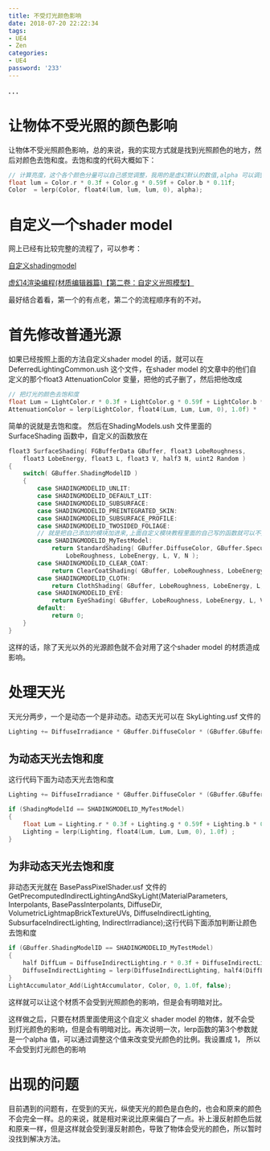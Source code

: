 ```yaml
---
title: 不受灯光颜色影响
date: 2018-07-20 22:22:34
tags:
- UE4
- Zen
categories:
- UE4
password: '233'
---
```


**. . .**<!-- more -->


# 让物体不受光照的颜色影响


 让物体不受光照颜色影响，总的来说，我的实现方式就是找到光照颜色的地方，然后对颜色去饱和度。去饱和度的代码大概如下：

``` c++
// 计算亮度，这个各个颜色分量可以自己感觉调整，我用的是虚幻默认的数值,alpha 可以调整去多少饱和度，用 0 ~ 1 表示，1表示完全去除
float lum = Color.r * 0.3f + Color.g * 0.59f + Color.b * 0.11f;
Color  = lerp(Color, float4(lum, lum, lum, 0), alpha);
```


# 自定义一个shader model

网上已经有比较完整的流程了，可以参考：

[自定义shadingmodel](http://blog.felixkate.net/2016/05/22/adding-a-custom-shading-model-1/)

[虚幻4渲染编程(材质编辑器篇)【第二卷：自定义光照模型】](https://zhuanlan.zhihu.com/p/36840778)

最好结合着看，第一个的有点老，第二个的流程顺序有的不对。


# 首先修改普通光源

如果已经按照上面的方法自定义shader model 的话，就可以在 DeferredLightingCommon.ush 这个文件，在shader model 的文章中的他们自定义的那个float3 AttenuationColor 变量，把他的式子删了，然后把他改成

``` c++
// 把灯光的颜色去饱和度
float Lum = LightColor.r * 0.3f + LightColor.g * 0.59f + LightColor.b * 0.11f;
AttenuationColor = lerp(LightColor, float4(Lum, Lum, Lum, 0), 1.0f) * (NoL * SurfaceAttenuation) ;
```


简单的说就是去饱和度。
然后在ShadingModels.ush 文件里面的SurfaceShading 函数中，自定义的函数放在

``` c++
float3 SurfaceShading( FGBufferData GBuffer, float3 LobeRoughness,
	float3 LobeEnergy, float3 L, float3 V, half3 N, uint2 Random )
{
	switch( GBuffer.ShadingModelID )
	{
		case SHADINGMODELID_UNLIT:
		case SHADINGMODELID_DEFAULT_LIT:
		case SHADINGMODELID_SUBSURFACE:
		case SHADINGMODELID_PREINTEGRATED_SKIN:
		case SHADINGMODELID_SUBSURFACE_PROFILE:
		case SHADINGMODELID_TWOSIDED_FOLIAGE:
		// 就是把自己添加的模块加进来,上面自定义模块教程里面的自己写的函数就可以不要了
		case SHADINGMODELID_MyTestModel:
			return StandardShading( GBuffer.DiffuseColor, GBuffer.SpecularColor,
				LobeRoughness, LobeEnergy, L, V, N );
		case SHADINGMODELID_CLEAR_COAT:
			return ClearCoatShading( GBuffer, LobeRoughness, LobeEnergy, L, V, N );
		case SHADINGMODELID_CLOTH:
			return ClothShading( GBuffer, LobeRoughness, LobeEnergy, L, V, N );
		case SHADINGMODELID_EYE:
			return EyeShading( GBuffer, LobeRoughness, LobeEnergy, L, V, N );
		default:
			return 0;
	}
}
```
这样的话，除了天光以外的光源颜色就不会对用了这个shader model 的材质造成影响。

# 处理天光

天光分两步，一个是动态一个是非动态。动态天光可以在 SkyLighting.usf 文件的

``` c++
Lighting += DiffuseIrradiance * GBuffer.DiffuseColor * (GBuffer.GBufferAO * ScreenSpaceData.AmbientOcclusion);
```

## 为动态天光去饱和度

这行代码下面为动态天光去饱和度

``` c++
Lighting += DiffuseIrradiance * GBuffer.DiffuseColor * (GBuffer.GBufferAO * ScreenSpaceData.AmbientOcclusion);

if (ShadingModelId == SHADINGMODELID_MyTestModel)
{
	float Lum = Lighting.r * 0.3f + Lighting.g * 0.59f + Lighting.b * 0.11f;
	Lighting = lerp(Lighting, float4(Lum, Lum, Lum, 0), 1.0f) ;
}
```


## 为非动态天光去饱和度

非动态天光就在 BasePassPixelShader.usf 文件的 GetPrecomputedIndirectLightingAndSkyLight(MaterialParameters, Interpolants, BasePassInterpolants, DiffuseDir, VolumetricLightmapBrickTextureUVs, DiffuseIndirectLighting, SubsurfaceIndirectLighting, IndirectIrradiance);这行代码下面添加判断让颜色去饱和度

``` c++
if (GBuffer.ShadingModelID == SHADINGMODELID_MyTestModel)
{
	half DiffLum = DiffuseIndirectLighting.r * 0.3f + DiffuseIndirectLighting.g * 0.59f + DiffuseIndirectLighting.b * 0.11f;
	DiffuseIndirectLighting = lerp(DiffuseIndirectLighting, half4(DiffLum, DiffLum, DiffLum, 0), 0.8f);
}
LightAccumulator_Add(LightAccumulator, Color, 0, 1.0f, false);
```


这样就可以让这个材质不会受到光照颜色的影响，但是会有明暗对比。 

这样做之后，只要在材质里面使用这个自定义 shader model 的物体，就不会受到灯光颜色的影响，但是会有明暗对比。再次说明一次，lerp函数的第3个参数就是一个alpha 值，可以通过调整这个值来改变受光颜色的比例。我设置成 1， 所以不会受到灯光颜色的影响


# 出现的问题

目前遇到的问题有，在受到的天光，纵使天光的颜色是白色的，也会和原来的颜色不会完全一样。总的来说，就是相对来说比原来偏白了一点。补上漫反射颜色后就和原来一样，但是这样就会受到漫反射颜色，导致了物体会受光的颜色，所以暂时没找到解决方法。

